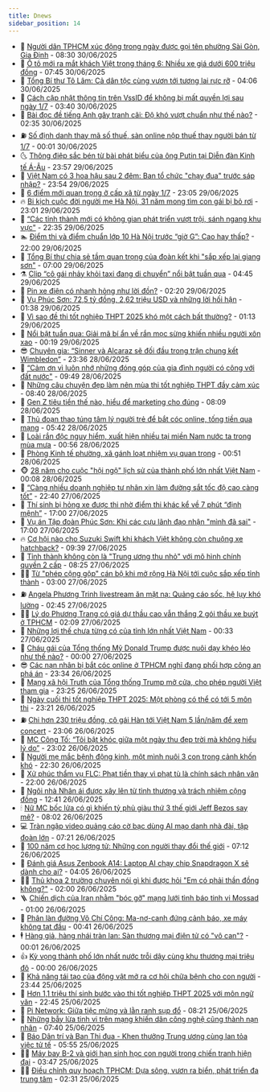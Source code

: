 ```yaml
---
title: Dnews
sidebar_position: 14
---
```


<!-- dantri-dnews:START -->
- 🤠 [Người dân TPHCM xúc động trong ngày được gọi tên phường Sài Gòn, Gia Định](https://dantri.com.vn/xa-hoi/nguoi-dan-tphcm-xuc-dong-trong-ngay-duoc-goi-ten-phuong-sai-gon-gia-dinh-20250630120122025.htm) - 08:30 30/06/2025
- 🌈 [Ô tô mới ra mắt khách Việt trong tháng 6: Nhiều xe giá dưới 600 triệu đồng](https://dantri.com.vn/o-to-xe-may/o-to-moi-ra-mat-khach-viet-trong-thang-6-nhieu-xe-gia-duoi-600-trieu-dong-20250630010042408.htm) - 07:45 30/06/2025
- 🐎 [Tổng Bí thư Tô Lâm: Cả dân tộc cùng vươn tới tương lai rực rỡ](https://dantri.com.vn/xa-hoi/tong-bi-thu-to-lam-ca-dan-toc-cung-vuon-toi-tuong-lai-ruc-ro-20250630104646051.htm) - 04:06 30/06/2025
- 👹 [Cách cập nhật thông tin trên VssID để không bị mất quyền lợi sau ngày 1/7](https://dantri.com.vn/cong-nghe/cach-cap-nhat-thong-tin-tren-vssid-de-khong-bi-mat-quyen-loi-sau-ngay-17-20250628044604227.htm) - 03:40 30/06/2025
- 🫶 [Bài đọc đề tiếng Anh gây tranh cãi: Độ khó vượt chuẩn như thế nào?](https://dantri.com.vn/giao-duc/bai-doc-de-tieng-anh-gay-tranh-cai-do-kho-vuot-chuan-nhu-the-nao-20250630092527542.htm) - 02:35 30/06/2025
- ⛽️ [Số định danh thay mã số thuế, sàn online nộp thuế thay người bán từ 1/7](https://dantri.com.vn/kinh-doanh/so-dinh-danh-thay-ma-so-thue-san-online-nop-thue-thay-nguoi-ban-tu-17-20250629234703165.htm) - 00:01 30/06/2025
- 🌜 [Thông điệp sắc bén từ bài phát biểu của ông Putin tại Diễn đàn Kinh tế Á-Âu](https://dantri.com.vn/the-gioi/thong-diep-sac-ben-tu-bai-phat-bieu-cua-ong-putin-tai-dien-dan-kinh-te-a-au-20250630065655489.htm) - 23:57 29/06/2025
- 💪 [Việt Nam có 3 hoa hậu sau 2 đêm: Ban tổ chức &quot;chạy đua&quot; trước sáp nhập?](https://dantri.com.vn/giai-tri/viet-nam-co-3-hoa-hau-sau-2-dem-ban-to-chuc-chay-dua-truoc-sap-nhap-20250629200703024.htm) - 23:54 29/06/2025
- 🎊 [6 điểm mới quan trọng ở cấp xã từ ngày 1/7](https://dantri.com.vn/noi-vu/6-diem-moi-quan-trong-o-cap-xa-tu-ngay-17-20250629202236822.htm) - 23:05 29/06/2025
- 🔥 [Bi kịch cuộc đời người mẹ Hà Nội, 31 năm mong tìm con gái bị bỏ rơi](https://dantri.com.vn/doi-song/bi-kich-cuoc-doi-nguoi-me-ha-noi-31-nam-mong-tim-con-gai-bi-bo-roi-20250628205621797.htm) - 23:01 29/06/2025
- 👀 [“Các tỉnh thành mới có không gian phát triển vượt trội, sánh ngang khu vực&quot;](https://dantri.com.vn/xa-hoi/cac-tinh-thanh-moi-co-khong-gian-phat-trien-vuot-troi-sanh-ngang-khu-vuc-20250628172245321.htm) - 22:35 29/06/2025
- 🏊 [Điểm thi và điểm chuẩn lớp 10 Hà Nội trước “giờ G”: Cao hay thấp?](https://dantri.com.vn/giao-duc/diem-thi-va-diem-chuan-lop-10-ha-noi-truoc-gio-g-cao-hay-thap-20250629174127973.htm) - 22:00 29/06/2025
- 🥸 [Tổng Bí thư chia sẻ tầm quan trọng của đoàn kết khi &quot;sắp xếp lại giang sơn&quot;](https://dantri.com.vn/xa-hoi/tong-bi-thu-chia-se-tam-quan-trong-cua-doan-ket-khi-sap-xep-lai-giang-son-20250629095605027.htm) - 07:00 29/06/2025
- ⚗️ [Clip “cô gái nhảy khỏi taxi đang di chuyển” nổi bật tuần qua](https://dantri.com.vn/cong-nghe/clip-co-gai-nhay-khoi-taxi-dang-di-chuyen-noi-bat-tuan-qua-20250629060938342.htm) - 04:45 29/06/2025
- 🐲 [Pin xe điện có nhanh hỏng như lời đồn?](https://dantri.com.vn/o-to-xe-may/pin-xe-dien-co-nhanh-hong-nhu-loi-don-20250629010925877.htm) - 02:20 29/06/2025
- 🌁 [Vụ Phúc Sơn: 72,5 tỷ đồng, 2,62 triệu USD và những lời hối hận](https://dantri.com.vn/phap-luat/vu-phuc-son-725-ty-dong-262-trieu-usd-va-nhung-loi-hoi-han-20250629000133855.htm) - 01:38 29/06/2025
- 🧐 [Vì sao đề thi tốt nghiệp THPT 2025 khó một cách bất thường?](https://dantri.com.vn/giao-duc/vi-sao-de-thi-tot-nghiep-thpt-2025-kho-mot-cach-bat-thuong-20250629014446655.htm) - 01:13 29/06/2025
- 👹 [Nổi bật tuần qua: Giải mã bí ẩn về rắn mọc sừng khiến nhiều người xôn xao](https://dantri.com.vn/khoa-hoc/noi-bat-tuan-qua-giai-ma-bi-an-ve-ran-moc-sung-khien-nhieu-nguoi-xon-xao-20250629034319813.htm) - 00:19 29/06/2025
- 😎 [Chuyên gia: “Sinner và Alcaraz sẽ đối đầu trong trận chung kết Wimbledon”](https://dantri.com.vn/the-thao/chuyen-gia-sinner-va-alcaraz-se-doi-dau-trong-tran-chung-ket-wimbledon-20250629003026214.htm) - 23:36 28/06/2025
- 🤭 [“Cảm ơn vì luôn nhớ những đóng góp của gia đình người có công với đất nước&quot;](https://dantri.com.vn/tam-long-nhan-ai/cam-on-vi-luon-nho-nhung-dong-gop-cua-gia-dinh-nguoi-co-cong-voi-dat-nuoc-20250628133401939.htm) - 09:49 28/06/2025
- 🦣 [Những câu chuyện đẹp làm nên mùa thi tốt nghiệp THPT đầy cảm xúc](https://dantri.com.vn/giao-duc/nhung-cau-chuyen-dep-lam-nen-mua-thi-tot-nghiep-thpt-day-cam-xuc-20250628153444250.htm) - 08:40 28/06/2025
- 🙉 [Gen Z tiêu tiền thế nào, hiểu để marketing cho đúng](https://dantri.com.vn/kinh-doanh/gen-z-tieu-tien-the-nao-hieu-de-marketing-cho-dung-20250626224905977.htm) - 08:09 28/06/2025
- 🗽 [Thủ đoạn thao túng tâm lý người trẻ để bắt cóc online, tống tiền qua mạng](https://dantri.com.vn/phap-luat/thu-doan-thao-tung-tam-ly-nguoi-tre-de-bat-coc-online-tong-tien-qua-mang-20250627142018179.htm) - 05:42 28/06/2025
- 🐻 [Loài rắn độc nguy hiểm, xuất hiện nhiều tại miền Nam nước ta trong mùa mưa](https://dantri.com.vn/khoa-hoc/loai-ran-doc-nguy-hiem-xuat-hien-nhieu-tai-mien-nam-nuoc-ta-trong-mua-mua-20250628033600425.htm) - 00:56 28/06/2025
- 🫣 [Phòng Kinh tế phường, xã gánh loạt nhiệm vụ quan trọng](https://dantri.com.vn/noi-vu/phong-kinh-te-phuong-xa-ganh-loat-nhiem-vu-quan-trong-20250626105615113.htm) - 00:51 28/06/2025
- 🐵 [28 năm cho cuộc &quot;hội ngộ&quot; lịch sử của thành phố lớn nhất Việt Nam](https://dantri.com.vn/xa-hoi/28-nam-cho-cuoc-hoi-ngo-lich-su-cua-thanh-pho-lon-nhat-viet-nam-20250627164107889.htm) - 00:08 28/06/2025
- 🥷 [“Càng nhiều doanh nghiệp tư nhân xin làm đường sắt tốc độ cao càng tốt”](https://dantri.com.vn/xa-hoi/cang-nhieu-doanh-nghiep-tu-nhan-xin-lam-duong-sat-toc-do-cao-cang-tot-20250627222716547.htm) - 22:40 27/06/2025
- 🐻 [Thí sinh bị hỏng xe được thi nhờ điểm thi khác kể về 7 phút “định mệnh”](https://dantri.com.vn/giao-duc/thi-sinh-bi-hong-xe-duoc-thi-nho-diem-thi-khac-ke-ve-7-phut-dinh-menh-20250627233340477.htm) - 17:00 27/06/2025
- 🥸 [Vụ án Tập đoàn Phúc Sơn: Khi các cựu lãnh đạo nhận &quot;mình đã sai&quot;](https://dantri.com.vn/phap-luat/vu-an-tap-doan-phuc-son-khi-cac-cuu-lanh-dao-nhan-minh-da-sai-20250627192501363.htm) - 17:00 27/06/2025
- 🔥 [Cơ hội nào cho Suzuki Swift khi khách Việt không còn chuộng xe hatchback?](https://dantri.com.vn/o-to-xe-may/co-hoi-nao-cho-suzuki-swift-khi-khach-viet-khong-con-chuong-xe-hatchback-20250627131459095.htm) - 09:39 27/06/2025
- 🥰 [Tỉnh thành không còn là &quot;Trung ương thu nhỏ&quot; với mô hình chính quyền 2 cấp](https://dantri.com.vn/noi-vu/tinh-thanh-khong-con-la-trung-uong-thu-nho-voi-mo-hinh-chinh-quyen-2-cap-20250627094852546.htm) - 08:25 27/06/2025
- 👨‍🏫 [Từ &quot;phép cộng gộp&quot; cán bộ khi mở rộng Hà Nội tới cuộc sắp xếp tỉnh thành](https://dantri.com.vn/noi-vu/tu-phep-cong-gop-can-bo-khi-mo-rong-ha-noi-toi-cuoc-sap-xep-tinh-thanh-20250626173130571.htm) - 03:00 27/06/2025
- ⛽️ [Angela Phương Trinh livestream ăn mặt nạ: Quảng cáo sốc, hệ lụy khó lường](https://dantri.com.vn/doi-song/angela-phuong-trinh-livestream-an-mat-na-quang-cao-soc-he-luy-kho-luong-20250625191131560.htm) - 02:45 27/06/2025
- 🧑‍💻 [Lý do Phương Trang có giá dự thầu cao vẫn thắng 2 gói thầu xe buýt ở TPHCM](https://dantri.com.vn/xa-hoi/ly-do-phuong-trang-co-gia-du-thau-cao-van-thang-2-goi-thau-xe-buyt-o-tphcm-20250626214642907.htm) - 02:09 27/06/2025
- 💪 [Những lợi thế chưa từng có của tỉnh lớn nhất Việt Nam](https://dantri.com.vn/xa-hoi/nhung-loi-the-chua-tung-co-cua-tinh-lon-nhat-viet-nam-20250625172530923.htm) - 00:33 27/06/2025
- 🔭 [Cháu gái của Tổng thống Mỹ Donald Trump được nuôi dạy khéo léo như thế nào?](https://dantri.com.vn/giao-duc/chau-gai-cua-tong-thong-my-donald-trump-duoc-nuoi-day-kheo-leo-nhu-the-nao-20250624034922370.htm) - 00:00 27/06/2025
- 😎 [Các nạn nhân bị bắt cóc online ở TPHCM nghĩ đang phối hợp công an phá án](https://dantri.com.vn/phap-luat/cac-nan-nhan-bi-bat-coc-online-o-tphcm-nghi-dang-phoi-hop-cong-an-pha-an-20250626235649307.htm) - 23:34 26/06/2025
- 🦩 [Mạng xã hội Truth của Tổng thống Trump mở cửa, cho phép người Việt tham gia](https://dantri.com.vn/cong-nghe/mang-xa-hoi-truth-cua-tong-thong-trump-mo-cua-cho-phep-nguoi-viet-tham-gia-20250627003930877.htm) - 23:25 26/06/2025
- 🐻 [Ngày cuối thi tốt nghiệp THPT 2025: Một phòng có thể có tới 5 môn thi](https://dantri.com.vn/giao-duc/ngay-cuoi-thi-tot-nghiep-thpt-2025-mot-phong-co-the-co-toi-5-mon-thi-20250627060955142.htm) - 23:21 26/06/2025
- ⛽️ [Chi hơn 230 triệu đồng, cô gái Hàn tới Việt Nam 5 lần/năm để xem concert](https://dantri.com.vn/doi-song/chi-hon-230-trieu-dong-co-gai-han-toi-viet-nam-5-lannam-de-xem-concert-20250625101600951.htm) - 23:06 26/06/2025
- 📝 [MC Công Tố: “Tôi bật khóc giữa một ngày thu đẹp trời mà không hiểu lý do”](https://dantri.com.vn/giai-tri/mc-cong-to-toi-bat-khoc-giua-mot-ngay-thu-dep-troi-ma-khong-hieu-ly-do-20250626101317222.htm) - 23:02 26/06/2025
- 💯 [Người mẹ mắc bệnh động kinh, một mình nuôi 3 con trong cảnh khốn khó](https://dantri.com.vn/tam-long-nhan-ai/nguoi-me-mac-benh-dong-kinh-mot-minh-nuoi-3-con-trong-canh-khon-kho-20250625165209923.htm) - 22:30 26/06/2025
- 🤠 [Xử phúc thẩm vụ FLC: Phạt tiền thay vì phạt tù là chính sách nhân văn](https://dantri.com.vn/phap-luat/xu-phuc-tham-vu-flc-phat-tien-thay-vi-phat-tu-la-chinh-sach-nhan-van-20250626215306989.htm) - 22:00 26/06/2025
- 🧐 [Ngôi nhà Nhân ái được xây lên từ tình thương và trách nhiệm cộng đồng](https://dantri.com.vn/tam-long-nhan-ai/ngoi-nha-nhan-ai-duoc-xay-len-tu-tinh-thuong-va-trach-nhiem-cong-dong-20250626142700666.htm) - 12:41 26/06/2025
- 🕯 [Nữ MC bốc lửa có gì khiến tỷ phủ giàu thứ 3 thế giới Jeff Bezos say mê?](https://dantri.com.vn/giai-tri/nu-mc-boc-lua-co-gi-khien-ty-phu-giau-thu-3-the-gioi-jeff-bezos-say-me-20250626125904386.htm) - 08:02 26/06/2025
- 💻 [Tràn ngập video quảng cáo cờ bạc dùng AI mạo danh nhà đài, tập đoàn lớn](https://dantri.com.vn/cong-nghe/tran-ngap-video-quang-cao-co-bac-dung-ai-mao-danh-nha-dai-tap-doan-lon-20250624093311821.htm) - 07:21 26/06/2025
- 🌋 [100 năm cơ học lượng tử: Những con người thay đổi thế giới](https://dantri.com.vn/khoa-hoc/100-nam-co-hoc-luong-tu-nhung-con-nguoi-thay-doi-the-gioi-20250626124351568.htm) - 07:12 26/06/2025
- 🤖 [Đánh giá Asus Zenbook A14: Laptop AI chạy chip Snapdragon X sẽ dành cho ai?](https://dantri.com.vn/cong-nghe/danh-gia-asus-zenbook-a14-laptop-ai-chay-chip-snapdragon-x-se-danh-cho-ai-20250625164527886.htm) - 04:05 26/06/2025
- 🧑‍💻 [Thủ khoa 2 trường chuyên nói gì khi được hỏi &quot;Em có phải thần đồng không?&quot;](https://dantri.com.vn/giao-duc/thu-khoa-2-truong-chuyen-noi-gi-khi-duoc-hoi-em-co-phai-than-dong-khong-20250624203550643.htm) - 02:00 26/06/2025
- 🪜 [Chiến dịch của Iran nhằm &quot;bóc gỡ&quot; mạng lưới tình báo tinh vi Mossad](https://dantri.com.vn/the-gioi/chien-dich-cua-iran-nham-boc-go-mang-luoi-tinh-bao-tinh-vi-mossad-20250626075903129.htm) - 01:00 26/06/2025
- 🚀 [Phân làn đường Võ Chí Công: Ma-nơ-canh đứng cảnh báo, xe máy không tạt đầu](https://dantri.com.vn/doi-song/phan-lan-duong-vo-chi-cong-ma-no-canh-dung-canh-bao-xe-may-khong-tat-dau-20250626071903304.htm) - 00:41 26/06/2025
- 🕴 [Hàng giả, hàng nhái tràn lan: Sàn thương mại điện tử có &quot;vô can&quot;?](https://dantri.com.vn/kinh-doanh/hang-gia-hang-nhai-tran-lan-san-thuong-mai-dien-tu-co-vo-can-20250618173851898.htm) - 00:01 26/06/2025
- 👍 [Kỳ vọng thành phố lớn nhất nước trỗi dậy cùng khu thương mại triệu đô](https://dantri.com.vn/xa-hoi/ky-vong-thanh-pho-lon-nhat-nuoc-troi-day-cung-khu-thuong-mai-trieu-do-20250625160250495.htm) - 00:00 26/06/2025
- 🥳 [Khả năng tái tạo của động vật mở ra cơ hội chữa bệnh cho con người](https://dantri.com.vn/khoa-hoc/kha-nang-tai-tao-cua-dong-vat-mo-ra-co-hoi-chua-benh-cho-con-nguoi-20250626025239694.htm) - 23:44 25/06/2025
- 🥳 [Hơn 1,1 triệu thí sinh bước vào thi tốt nghiệp THPT 2025 với môn ngữ văn](https://dantri.com.vn/giao-duc/hon-11-trieu-thi-sinh-buoc-vao-thi-tot-nghiep-thpt-2025-voi-mon-ngu-van-20250625170740276.htm) - 22:45 25/06/2025
- 🦩 [Pi Network: Giữa tiệc mừng và lằn ranh sụp đổ](https://dantri.com.vn/kinh-doanh/pi-network-giua-tiec-mung-va-lan-ranh-sup-do-20250625102431809.htm) - 08:21 25/06/2025
- 🗽 [Những bẫy lừa tinh vi trên mạng khiến dân công nghệ cũng thành nạn nhân](https://dantri.com.vn/cong-nghe/nhung-bay-lua-tinh-vi-tren-mang-khien-dan-cong-nghe-cung-thanh-nan-nhan-20250624165642365.htm) - 07:40 25/06/2025
- 🤖 [Báo Dân trí và Ban Thi đua - Khen thưởng Trung ương cùng lan tỏa việc tử tế](https://dantri.com.vn/noi-vu/bao-dan-tri-va-ban-thi-dua-khen-thuong-trung-uong-cung-lan-toa-viec-tu-te-20250625115150658.htm) - 05:55 25/06/2025
- 🧑‍🏫 [Máy bay B-2 và giới hạn sinh học con người trong chiến tranh hiện đại](https://dantri.com.vn/khoa-hoc/may-bay-b-2-va-gioi-han-sinh-hoc-con-nguoi-trong-chien-tranh-hien-dai-20250625100058491.htm) - 03:47 25/06/2025
- 👨‍🏫 [Điều chỉnh quy hoạch TPHCM: Dựa sông, vươn ra biển, phát triển đa trung tâm](https://dantri.com.vn/xa-hoi/dieu-chinh-quy-hoach-tphcm-dua-song-vuon-ra-bien-phat-trien-da-trung-tam-20250624090142684.htm) - 02:31 25/06/2025<!-- dantri-dnews:END -->
